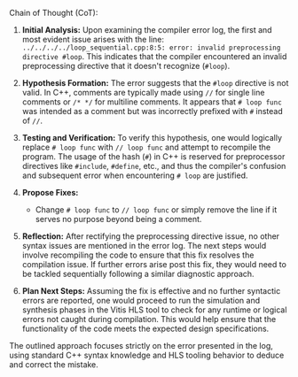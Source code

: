 Chain of Thought (CoT):

1. **Initial Analysis:**
   Upon examining the compiler error log, the first and most evident issue arises with the line: `../../../../loop_sequential.cpp:8:5: error: invalid preprocessing directive #loop`. This indicates that the compiler encountered an invalid preprocessing directive that it doesn't recognize (`#loop`). 

2. **Hypothesis Formation:**
   The error suggests that the `#loop` directive is not valid. In C++, comments are typically made using `//` for single line comments or `/* */` for multiline comments. It appears that `# loop func` was intended as a comment but was incorrectly prefixed with `#` instead of `//`.

3. **Testing and Verification:**
   To verify this hypothesis, one would logically replace `# loop func` with `// loop func` and attempt to recompile the program. The usage of the hash (`#`) in C++ is reserved for preprocessor directives like `#include`, `#define`, etc., and thus the compiler's confusion and subsequent error when encountering `# loop` are justified.

4. **Propose Fixes:**
   - Change `# loop func` to `// loop func` or simply remove the line if it serves no purpose beyond being a comment.

5. **Reflection:**
   After rectifying the preprocessing directive issue, no other syntax issues are mentioned in the error log. The next steps would involve recompiling the code to ensure that this fix resolves the compilation issue. If further errors arise post this fix, they would need to be tackled sequentially following a similar diagnostic approach.

6. **Plan Next Steps:**
   Assuming the fix is effective and no further syntactic errors are reported, one would proceed to run the simulation and synthesis phases in the Vitis HLS tool to check for any runtime or logical errors not caught during compilation. This would help ensure that the functionality of the code meets the expected design specifications. 

The outlined approach focuses strictly on the error presented in the log, using standard C++ syntax knowledge and HLS tooling behavior to deduce and correct the mistake.